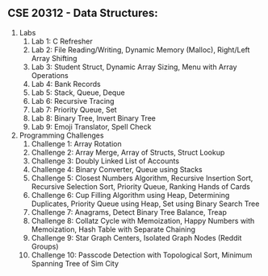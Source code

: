 ## CSE 20312 - Data Structures:

1. Labs
   1. Lab 1: C Refresher
    1. Lab 2: File Reading/Writing, Dynamic Memory (Malloc), Right/Left Array Shifting
    1. Lab 3: Student Struct, Dynamic Array Sizing, Menu with Array Operations
    1. Lab 4: Bank Records
    1. Lab 5: Stack, Queue, Deque
    1. Lab 6: Recursive Tracing
    1. Lab 7: Priority Queue, Set
    1. Lab 8: Binary Tree, Invert Binary Tree
    1. Lab 9: Emoji Translator, Spell Check
1. Programming Challenges
   1. Challenge 1: Array Rotation
    1. Challenge 2: Array Merge, Array of Structs, Struct Lookup
    1. Challenge 3: Doubly Linked List of Accounts
    1. Challenge 4: Binary Converter, Queue using Stacks
    1. Challenge 5: Closest Numbers Algorithm, Recursive Insertion Sort, Recursive Selection Sort, Priority Queue, Ranking Hands of Cards
    1. Challenge 6: Cup Filling Algorithm using Heap, Determining Duplicates, Priority Queue using Heap, Set using Binary Search Tree
    1. Challenge 7: Anagrams, Detect Binary Tree Balance, Treap
    1. Challenge 8: Collatz Cycle with Memoization, Happy Numbers with Memoization, Hash Table with Separate Chaining
    1. Challenge 9: Star Graph Centers, Isolated Graph Nodes (Reddit Groups)
    1. Challenge 10: Passcode Detection with Topological Sort, Minimum Spanning Tree of Sim City
